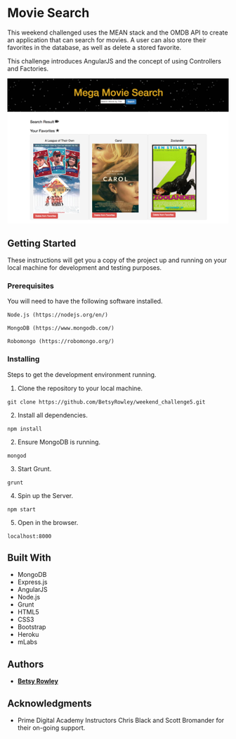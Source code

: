 # Movie Search

This weekend challenged uses the MEAN stack and the OMDB API to create an application that can search for movies. A user can also store their favorites in the database, as well as delete a stored favorite.

This challenge introduces AngularJS and the concept of using Controllers and Factories.

![Movie Search](MovieSearch.png)

## Getting Started

These instructions will get you a copy of the project up and running on your local machine for development and testing purposes.

### Prerequisites

You will need to have the following software installed.

```
Node.js (https://nodejs.org/en/)
```

```
MongoDB (https://www.mongodb.com/)
```

```
Robomongo (https://robomongo.org/)
```

### Installing

Steps to get the development environment running.

1. Clone the repository to your local machine.

```
git clone https://github.com/BetsyRowley/weekend_challenge5.git
```

2. Install all dependencies.

```
npm install
```

2. Ensure MongoDB is running.

```
mongod
```

3. Start Grunt.

```
grunt
```

4. Spin up the Server.

```
npm start
```

5. Open in the browser.

```
localhost:8000
```

## Built With

* MongoDB
* Express.js
* AngularJS
* Node.js
* Grunt
* HTML5
* CSS3
* Bootstrap
* Heroku
* mLabs


## Authors

* [**Betsy Rowley**](https://github.com/BetsyRowley)

## Acknowledgments

* Prime Digital Academy Instructors Chris Black and Scott Bromander for their on-going support.

